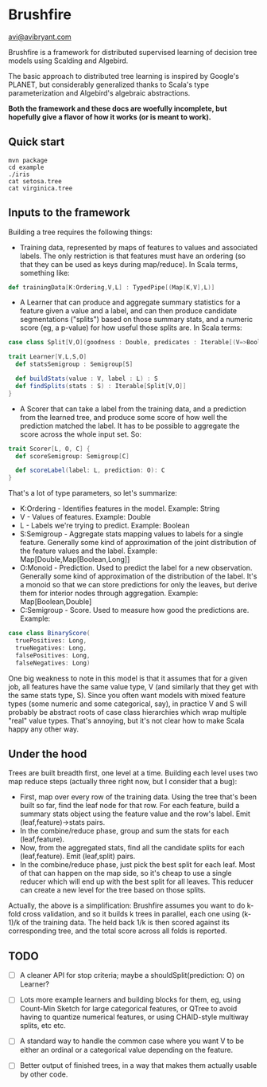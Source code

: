 Brushfire
=========

avi@avibryant.com

Brushfire is a framework for distributed supervised learning of decision tree models using Scalding and Algebird.

The basic approach to distributed tree learning is inspired by Google's PLANET, but considerably generalized thanks to Scala's type parameterization and Algebird's algebraic abstractions.

**Both the framework and these docs are woefully incomplete, but hopefully give a flavor of how it works (or is meant to work).**

## Quick start

````
mvn package
cd example
./iris
cat setosa.tree
cat virginica.tree
````

## Inputs to the framework

Building a tree requires the following things:

- Training data, represented by maps of features to values and associated labels. The only restriction is that features must have an ordering (so that they can be used as keys during map/reduce). In Scala terms, something like:

````scala
def trainingData[K:Ordering,V,L] : TypedPipe[(Map[K,V],L)]
````

- A Learner that can produce and aggregate summary statistics for a feature given a value and a label, and can then produce candidate segmentations ("splits") based on those summary stats, and a numeric score (eg, a p-value) for how useful those splits are. In Scala terms:

````scala
case class Split[V,O](goodness : Double, predicates : Iterable[(V=>Boolean,O)])

trait Learner[V,L,S,O]
  def statsSemigroup : Semigroup[S]

  def buildStats(value : V, label : L) : S
  def findSplits(stats : S) : Iterable[Split[V,O]]
}
````

- A Scorer that can take a label from the training data, and a prediction from the learned tree, and produce some score of how well the prediction matched the label. It has to be possible to aggregate the score across the whole input set. So:

````scala
trait Scorer[L, O, C] {
  def scoreSemigroup: Semigroup[C]

  def scoreLabel(label: L, prediction: O): C
}
````

That's a lot of type parameters, so let's summarize:

- K:Ordering - Identifies features in the model. Example: String
- V - Values of features. Example: Double
- L - Labels we're trying to predict. Example: Boolean
- S:Semigroup - Aggregate stats mapping values to labels for a single feature. Generally some kind of approximation of the joint distribution of the feature values and the label. Example: Map[Double,Map[Boolean,Long]]
- O:Monoid - Prediction. Used to predict the label for a new observation. Generally some kind of approximation of the distribution of the label. It's a monoid so that we can store predictions for only the leaves, but derive them for interior nodes through aggregation. Example: Map[Boolean,Double]
- C:Semigroup - Score. Used to measure how good the predictions are. Example:
````scala
case class BinaryScore(
  truePositives: Long,
  trueNegatives: Long,
  falsePositives: Long,
  falseNegatives: Long)
````

One big weakness to note in this model is that it assumes that for a given job, all features have the same value type, V (and similarly that they get with the same stats type, S). Since you often want models with mixed feature types (some numeric and some categorical, say), in practice V and S will probably be abstract roots of case class hierarchies which wrap multiple "real" value types. That's annoying, but it's not clear how to make Scala happy any other way.

## Under the hood

Trees are built breadth first, one level at a time. Building each level uses two map reduce steps (actually three right now, but I consider that a bug):

- First, map over every row of the training data. Using the tree that's been built so far, find the leaf node for that row. For each feature, build a summary stats object using the feature value and the row's label. Emit (leaf,feature)->stats pairs.
- In the combine/reduce phase, group and sum the stats for each (leaf,feature).
- Now, from the aggregated stats, find all the candidate splits for each (leaf,feature). Emit (leaf,split) pairs.
- In the combine/reduce phase, just pick the best split for each leaf. Most of that can happen on the map side, so it's cheap to use a single reducer which will end up with the best split for all leaves. This reducer can create a new level for the tree based on those splits.

Actually, the above is a simplification: Brushfire assumes you want to do k-fold cross validation, and so it builds k trees in parallel, each one using (k-1)/k of the training data. The held back 1/k is then scored against its corresponding tree, and the total score across all folds is reported.

## TODO

- [ ] A cleaner API for stop criteria; maybe a shouldSplit(prediction: O) on Learner?
- [ ] Lots more example learners and building blocks for them, eg, using Count-Min Sketch for large categorical features, or QTree to avoid having to quantize numerical features, or using CHAID-style multiway splits, etc etc.
- [ ] A standard way to handle the common case where you want V to be either an ordinal or a categorical value depending on the feature.
- [ ] Better output of finished trees, in a way that makes them actually usable by other code.

